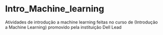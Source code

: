 # Intro_Machine_learning
Atividades de introdução a machine learning feitas no curso de (Introdução a Machine Learning) promovido pela instituição Dell Lead
